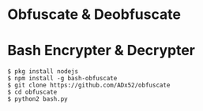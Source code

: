 # Obfuscate & Deobfuscate
# Bash Encrypter & Decrypter
```
$ pkg install nodejs
$ npm install -g bash-obfuscate
$ git clone https://github.com/ADx52/obfuscate
$ cd obfuscate
$ python2 bash.py
```
